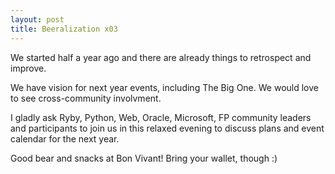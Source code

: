 ```yaml
---
layout: post
title: Beeralization x03
---
```


We started half a year ago and there are already things to retrospect and improve.

We have vision for next year events, including The Big One. We would love to see cross-community involvment.

I gladly ask Ryby, Python, Web, Oracle, Microsoft, FP community leaders and participants to join us in this relaxed evening to discuss plans and event calendar for the next year.

Good bear and snacks at Bon Vivant! Bring your wallet, though :)
